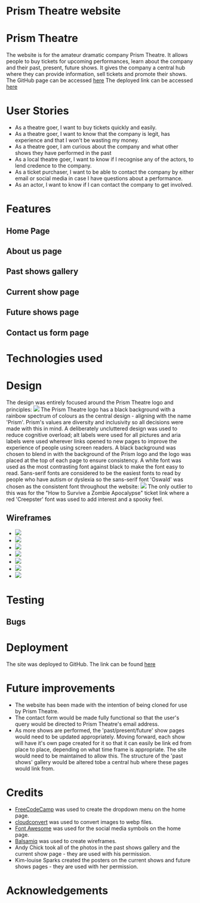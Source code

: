 # Prism Theatre website

# Prism Theatre
The website is for the amateur dramatic company Prism Theatre. It allows people to buy tickets for upcoming performances, learn about the company and their past, present, future shows. It gives the company a central hub where they can provide information, sell tickets and promote their shows.
The GitHub page can be accessed [here](https://github.com/elamont174/prismtheatre/)
The deployed link can be accessed [here](https://elamont174.github.io/prismtheatre/)

# User Stories
- As a theatre goer, I want to buy tickets quickly and easily.
- As a theatre goer, I want to know that the company is legit, has experience and that I won't be wasting my money.
- As a theatre goer, I am curious about the company and what other shows they have performed in the past
- As a local theatre goer, I want to know if I recognise any of the actors, to lend credence to the company. 
- As a ticket purchaser, I want to be able to contact the company by either email or social media in case I have questions about a performance.
- As an actor, I want to know if I can contact the company to get involved.
  

# Features

## Home Page 

## About us page

## Past shows gallery

## Current show page

## Future shows page

## Contact us form page

# Technologies used

# Design

The design was entirely focused around the Prism Theatre logo and principles:
<img src="assets/images/prism-logo.png">
The Prism Theatre logo has a black background with a rainbow spectrum of colours as the central design - aligning with the name 'Prism'. Prism's values are diversity and inclusivity so all decisions were made with this in mind.
A deliberately uncluttered design was used to reduce cognitive overload; alt labels were used for all pictures and aria labels were used wherever links opened to new pages to improve the experience of people using screen readers. 
A black background was chosen to blend in with the background of the Prism logo and the logo was placed at the top of each page to ensure consistency. A white font was used as the most contrasting font against black to make the font easy to read. Sans-serif fonts are considered to be the easiest fonts to read by people who have autism or dyslexia so the sans-serif font 'Oswald' was chosen as the consistent font throughout the website: 
<img src="assets/images/oswald-font.PNG">
The only outlier to this was for the "How to Survive a Zombie Apocalypse" ticket link where a red 'Creepster' font was used to add interest and a spooky feel. 

## Wireframes
- <img src="assets/images/home-page.png">
- <img src="assets/images/home-page2.png">
- <img src="assets/images/about-us-page.png">
- <img src="assets/images/past-shows-page.png">
- <img src="assets/images/current-show-page.png">
- <img src="assets/images/future-show-page.png">
- <img src="assets/images/contact-us-page.png">


# Testing

## Bugs

# Deployment
The site was deployed to GitHub. The link can be found [here](https://elamont174.github.io/prismtheatre/)


# Future improvements
- The website has been made with the intention of being cloned for use by Prism Theatre. 
- The contact form would be made fully functional so that the user's query would be directed to Prism Theatre's email address.
- As more shows are performed, the 'past/present/future' show pages would need to be updated appropriately. Moving forward, each show will have it's own page created for it so that it can easily be link ed from place to place, depending on what time frame is appropriate. The site would need to be maintained to allow this. The structure of the 'past shows' gallery would be altered tobe a central hub where these pages would link from. 

# Credits

- <a href="https://www.freecodecamp.org/news/html-drop-down-menu-how-to-add-a-drop-down-list-with-the-select-element/">FreeCodeCamp</a> was used to create the dropdown menu on the home page.
- <a href="https://cloudconvert.com/webp-converter">cloudconvert</a> was used to convert images to webp files.
- <a href="https://fontawesome.com/">Font Awesome</a> was used for the social media symbols on the home page.
- <a href="https://balsamiq.com/">Balsamiq</a> was used to create wireframes.
- Andy Chick took all of the photos in the past shows gallery and the current show page - they are used with his permission.
- Kim-louise Sparks created the posters on the current shows and future shows pages - they are used with her permission.


# Acknowledgements